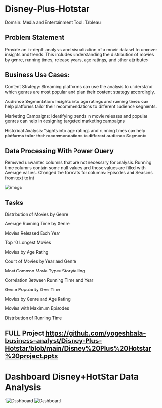 # Disney-Plus-Hotstar
Domain: Media and Entertainment
Tool: Tableau

## Problem Statement

Provide an in-depth analysis and visualization of a movie dataset to uncover insights and trends. This includes understanding the distribution of movies by genre, running times, release years, age ratings, and other attributes

## Business Use Cases:

Content Strategy:
Streaming platforms can use the analysis to understand which genres are most popular and plan their content strategy accordingly.

Audience Segmentation:
Insights into age ratings and running times can help platforms tailor their recommendations to different audience segments.

Marketing Campaigns:
Identifying trends in movie releases and popular genres can help in designing targeted marketing campaigns

Historical Analysis:
”sights into age ratings and running times can help platforms tailor their recommendations to different audience Segments.

## Data Processing With Power Query 
Removed unwanted columns that are not necessary for analysis. 
Running time columns contain some null values and those values are filled with Average values.
Changed the formats for columns: Episodes and Seasons from text to int

![image](https://github.com/user-attachments/assets/c1caf1df-58f6-4644-a94a-ffd5814cfdc6)

## Tasks

Distribution of Movies by Genre 

Average Running Time by Genre 

Movies Released Each Year 

Top 10 Longest Movies

Movies by Age Rating 

Count of Movies by Year and Genre

Most Common Movie Types Storytelling

Correlation Between Running Time and Year

Genre Popularity Over Time

Movies by Genre and Age Rating

Movies with Maximum Episodes

Distribution of Running Time
## FULL Project https://github.com/yogeshbala-business-analyst/Disney-Plus-Hotstar/blob/main/Disney%20Plus%20Hotstar%20project.pptx
# Dashboard Disney+HotStar Data Analysis
  `![Dashboard](https://github.com/user-attachments/assets/4ec26bc7-9cb1-4d76-8a16-92bce3bf2df6)
![Dashboard](https://github.com/user-attachments/assets/6e268af1-eadd-4fcd-8487-a5bcdc3e2a99)
















